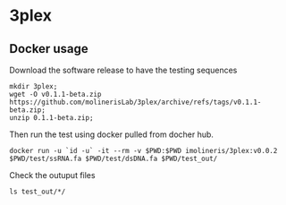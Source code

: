 # 3plex

## Docker usage 

Download the software release to have the testing sequences
```
mkdir 3plex;
wget -O v0.1.1-beta.zip https://github.com/molinerisLab/3plex/archive/refs/tags/v0.1.1-beta.zip;
unzip 0.1.1-beta.zip;
```

Then run the test using docker pulled from docher hub.
```
docker run -u `id -u` -it --rm -v $PWD:$PWD imolineris/3plex:v0.0.2 $PWD/test/ssRNA.fa $PWD/test/dsDNA.fa $PWD/test_out/
```

Check the outuput files

```
ls test_out/*/
```
